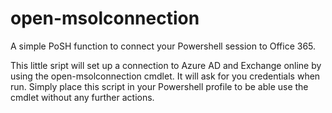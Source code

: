 # open-msolconnection
A simple PoSH function to connect your Powershell session to Office 365.

This little sript will set up a connection to Azure AD and Exchange online by using the open-msolconnection cmdlet. It will ask for you credentials when run.
Simply place this script in your Powershell profile to be able use the cmdlet without any further actions. 

